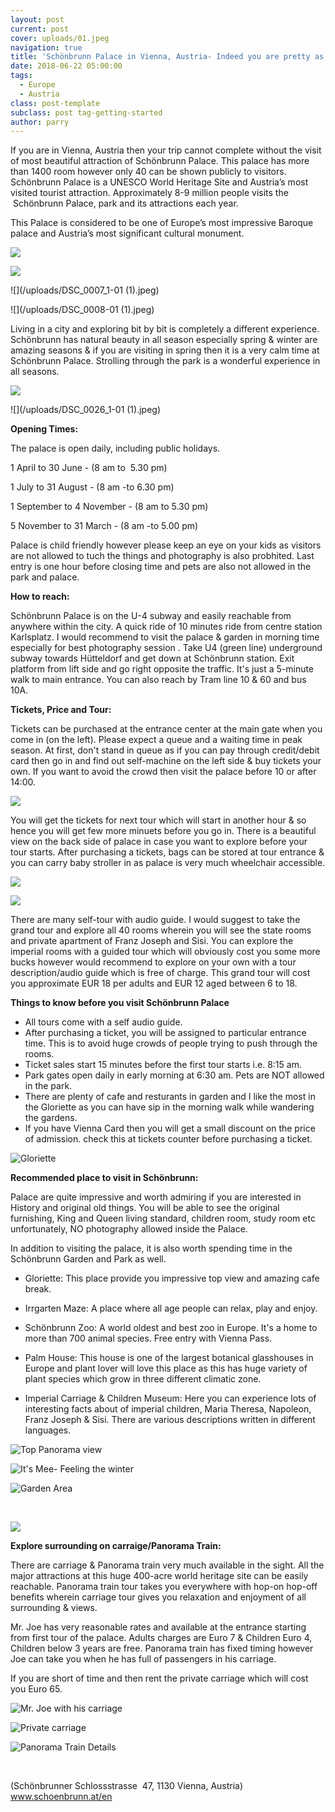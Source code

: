 ```yaml
---
layout: post
current: post
cover: uploads/01.jpeg
navigation: true
title: 'Schönbrunn Palace in Vienna, Austria- Indeed you are pretty as your pictures'
date: 2018-06-22 05:00:00
tags:
  - Europe
  - Austria
class: post-template
subclass: post tag-getting-started
author: parry
---
```


If you are in Vienna, Austria then your trip cannot complete without the visit of most beautiful attraction of Sch&ouml;nbrunn Palace. This palace has more than 1400 room however only 40 can be shown publicly to visitors. Sch&ouml;nbrunn Palace is a UNESCO World Heritage Site and Austria’s most visited tourist attraction. Approximately 8-9 million people visits the &nbsp;Sch&ouml;nbrunn Palace, park and its attractions each year.

This Palace is considered to be one of Europe’s most impressive Baroque palace and Austria’s most significant cultural monument.

![](/uploads/01.jpeg)

![](/uploads/DSC_0351-01.jpeg)

![](/uploads/DSC_0007_1-01 &#40;1&#41;.jpeg)

![](/uploads/DSC_0008-01 &#40;1&#41;.jpeg)

Living in a city and exploring bit by bit is completely a different experience. Sch&ouml;nbrunn has natural beauty in all season especially spring & winter are amazing seasons & if you are visiting in spring then it is a very calm time at Sch&ouml;nbrunn Palace. Strolling through the park is a wonderful experience in all seasons.

![](/uploads/DSC_0372-01.jpeg)

![](/uploads/DSC_0026_1-01 &#40;1&#41;.jpeg)

**Opening Times:**

The palace is open daily, including public holidays.

1 April to 30 June - (8 am to &nbsp;5.30 pm)

1 July to 31 August - (8 am -to 6.30 pm)

1 September to 4 November - (8 am to 5.30 pm)

5 November to 31 March - (8 am -to 5.00 pm)

Palace is child friendly however please keep an eye on your kids as visitors are not allowed to tuch the things and photography is also probhited. Last entry is one hour before closing time and pets are also not allowed in the park and palace.

**How to reach:**

Sch&ouml;nbrunn Palace is on the U-4 subway and easily reachable from anywhere within the city. A quick ride of 10 minutes ride from centre station Karlsplatz. I would recommend to visit the palace & garden in morning time especially for best photography session . Take U4 (green line) underground subway towards H&uuml;tteldorf and get down at Sch&ouml;nbrunn station. Exit platform from lift side and go right opposite the traffic. It's just a 5-minute walk to main entrance. You can also reach by Tram line 10 & 60 and bus 10A. &nbsp;

**Tickets, Price and Tour:**

Tickets can be purchased at the entrance center at the main gate when you come in (on the left). Please expect a queue and a waiting time in peak season. At first, don't stand in queue as if you can pay through credit/debit card then go in and find out self-machine on the left side & buy tickets your own. If you want to avoid the crowd then visit the palace before 10 or after 14:00.&nbsp;

![](/uploads/tickets.jpg)

You will get the tickets for next tour which will start in another hour & so hence you will get few more minuets before you go in. There is a beautiful view on the back side of palace in case you want to explore before your tour starts. After purchasing a tickets, bags can be stored at tour entrance & you can carry baby stroller in as palace is very much wheelchair accessible.

![](/uploads/DSC_0034-01.jpeg)

![](/uploads/DSC_0024-01.jpeg)

There are many self-tour with audio guide. I would suggest to take the grand tour and explore all 40 rooms wherein you will see the state rooms and private apartment of Franz Joseph and Sisi. You can explore the imperial rooms with a guided tour which will obviously cost you some more bucks however would recommend to explore on your own with a tour description/audio guide which is free of charge. This grand tour will cost you approximate EUR 18 per adults and EUR 12 aged between 6 to 18.

**Things to know before you visit Sch&ouml;nbrunn Palace**

* All tours come with a self audio guide.
* After purchasing a ticket, you will be assigned to particular entrance time. This is to avoid huge crowds of people trying to push through the rooms.
* Ticket sales start 15 minutes before the first tour starts i.e. 8:15 am.&nbsp;
* Park gates open daily in early morning at 6:30 am. Pets are NOT allowed in the park.&nbsp;
* There are plenty of cafe and resturants in garden and I like the most in the Gloriette as you can have sip in the morning walk while wandering the gardens.
* If you have Vienna Card then you will get a small discount on the price of admission. check this at tickets counter before purchasing a ticket.&nbsp;

![Gloriette](/uploads/20180707_160013.jpg "Gloriette")

**Recommended place to visit in Sch&ouml;nbrunn:**

Palace are quite impressive and worth admiring if you are interested in History and original old things. You will be able to see the original furnishing, King and Queen living standard, children room, study room etc unfortunately, NO photography allowed inside the Palace.

In addition to visiting the palace, it is also worth spending time in the Sch&ouml;nbrunn Garden and Park as well.&nbsp;

* Gloriette: This place provide you impressive top view and amazing cafe break.

* Irrgarten Maze: A place where all age people can relax, play and enjoy.

* Sch&ouml;nbrunn Zoo: A world oldest and best zoo in Europe. It's a home to more than 700 animal species. Free entry with Vienna Pass.

* Palm House: This house is one of the largest botanical glasshouses in Europe and plant lover will love this place as this has huge variety of plant species which grow in three different climatic zone.&nbsp;

* Imperial Carriage & Children Museum: Here you can experience lots of interesting facts about of imperial children, Maria Theresa, Napoleon, Franz Joseph & Sisi. There are various descriptions written in different languages.&nbsp;

![Top Panorama view](/uploads/20180707_160251.jpg "Top Panorama view")

![It's Mee- Feeling the winter](/uploads/fb-img-1529316953122-1.jpeg "It's Mee- Feeling the winter")

![Garden Area](/uploads/DSC_0021_1-01.jpeg "Garden Area")

&nbsp;

![](/uploads/DSC_0053_1-01.jpeg)

**Explore surrounding on carraige/Panorama Train:**

There are carriage & Panorama train very much available in the sight. All the major attractions at this huge 400-acre world heritage site can be easily reachable. Panorama train tour takes you everywhere with hop-on hop-off benefits wherein carriage tour gives you relaxation and enjoyment of all surrounding & views.

Mr. Joe has very reasonable rates and available at the entrance starting from first tour of the palace. Adults charges are Euro 7 & Children Euro 4, Children below 3 years are free. Panorama train has fixed timing however Joe can take you when he has full of passengers in his carriage.

If you are short of time and then rent the private carriage which will cost you Euro 65.**&nbsp;**&nbsp;

![Mr. Joe with his carriage](/uploads/DSC_0010-01.jpeg "Mr. Joe with his carriage")

![Private carriage](/uploads/DSC_0055-01.jpeg "Private carriage")

![Panorama Train Details](/uploads/panorama-train-details.jpeg "Panorama Train Details")

&nbsp;

(Sch&ouml;nbrunner Schlossstrasse&nbsp; 47, 1130 Vienna, Austria) www.schoenbrunn.at/en